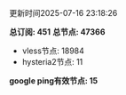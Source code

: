更新时间2025-07-16 23:18:26

**总订阅: 451**
**总节点: 47366**
- vless节点: 18984
- hysteria2节点: 11

**google ping有效节点: 15**
